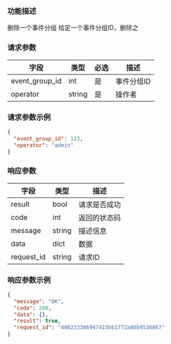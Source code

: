 ### 功能描述

删除一个事件分组
给定一个事件分组ID，删除之


### 请求参数

| 字段             | 类型     | 必选 | 描述     |
|----------------|--------|----|--------|
| event_group_id | int    | 是  | 事件分组ID |
| operator       | string | 是  | 操作者    |

### 请求参数示例

```json
{
  "event_group_id": 123,
  "operator": "admin"
}
```

### 响应参数

| 字段         | 类型     | 描述     |
|------------|--------|--------|
| result     | bool   | 请求是否成功 |
| code       | int    | 返回的状态码 |
| message    | string | 描述信息   |
| data       | dict   | 数据     |
| request_id | string | 请求ID   |

### 响应参数示例

```json
{
  "message": "OK",
  "code": 200,
  "data": {},
  "result": true,
  "request_id": "408233306947415bb1772a86b9536867"
}
```
